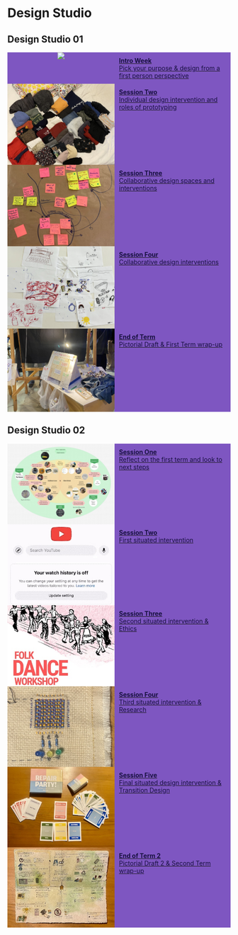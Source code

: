 # Design Studio

## Design Studio 01

<div class="container">
<!-- Button with photo in it -->
<!-- Intro Week -->
<div style="display:flex; width: 100%; align-items: flex-start; align-content: flex-start; gap: 10px; flex-wrap:wrap;">
    <a style="box-shadow: 0px 0px 0px 0px #181040; display: flex; flex-direction: row; align-items: flex-start; width: 100%; height: 100%; object-fit: cover; background-color: #7e56c1" href="../term1/designStudio/designWK01">
        <div style="display:flex; align-content: center; justify-content:center; width: 50%">
        <img src="../images/term1/designstudio/thumbnails/DesignSpaceOverview_01.png"></img>
        </div>
        <div style="padding: 10px; gap: 10px; width: 50%; color: #181040">
        <b>Intro Week</b><br>
        Pick your purpose & design from a first person perspective
        </div>
    </a>
</div>

<!-- Session 2 -->
<div style="display:flex; width: 100%; align-items: flex-start; align-content: flex-start; gap: 10px; flex-wrap:wrap;">
        <a style="box-shadow: 0px 0px 0px 0px #181040; display: flex; flex-direction: row; align-items: flex-start; width: 100%; height: 100%; object-fit: cover; background-color: #7e56c1" href="../term1/designStudio/designWK02">
            <div style="display:flex; align-content: center; justify-content:center; width: 50%">
            <img src="../images/term1/designstudio/thumbnails/Clothes.jpeg"></img>
            </div>
            <div style="padding: 10px; gap: 10px; width: 50%; color: #181040">
            <b>Session Two</b><br>
            Individual design intervention and roles of prototyping
            </div>
        </a>
    </div>

<!-- Session 3 -->
<div style="display:flex; width: 100%; align-items: flex-start; align-content: flex-start; gap: 10px; flex-wrap:wrap;">
    <a style="box-shadow: 0px 0px 0px 0px #181040; display: flex; flex-direction: row; align-items: flex-start; width: 100%; height: 100%; object-fit: cover; background-color: #7e56c1" href="../term1/designStudio/designWK03">
        <div style="display:flex; align-content: center; justify-content:center; width: 50%">
        <img src="../images/term1/designstudio/thumbnails/CollectiveDS_All.jpg"></img>
        </div>
        <div style="padding: 10px; gap: 10px; width: 50%; color: #181040">
        <b>Session Three</b><br>
        Collaborative design spaces and interventions
        </div>
    </a>
</div>

<!-- Session 4 -->
<div style="display:flex; width: 100%; align-items: flex-start; align-content: flex-start; gap: 10px; flex-wrap:wrap;">
    <a style="box-shadow: 0px 0px 0px 0px #181040; display: flex; flex-direction: row; align-items: flex-start; width: 100%; height: 100%; object-fit: cover; background-color: #7e56c1" href="../term1/designStudio/designWK04">
        <div style="display:flex; align-content: center; justify-content:center; width: 50%">
        <img src="../images/term1/designstudio/thumbnails/Drawings.jpg"></img>
        </div>
        <div style="padding: 10px; gap: 10px; width: 50%; color: #181040">
        <b>Session Four</b><br>
        Collaborative design interventions
        </div>
    </a>
</div>

<!-- End of Term -->
<div style="display:flex; width: 100%; align-items: flex-start; align-content: flex-start; gap: 10px; flex-wrap:wrap;">
    <a style="box-shadow: 0px 0px 0px 0px #181040; display: flex; flex-direction: row; align-items: flex-start; width: 100%; height: 100%; object-fit: cover; background-color: #7e56c1" href="../term1/designStudio/termEnd">
        <div style="display:flex; align-content: center; justify-content:center; width: 50%">
        <img src="../images/term1/designstudio/thumbnails/DesignDialogue.jpg"></img>
        </div>
        <div style="padding: 10px; gap: 10px; width: 50%; color: #181040">
        <b>End of Term</b><br>
        Pictorial Draft & First Term wrap-up 
        </div>
    </a>
</div>
</div>

## Design Studio 02

<div class="container">
<!-- Button with photo in it -->
<!-- Session 1 -->
<div style="display:flex; width: 100%; align-items: flex-start; align-content: flex-start; gap: 10px; flex-wrap:wrap;">
    <a style="box-shadow: 0px 0px 0px 0px #181040; display: flex; flex-direction: row; align-items: flex-start; width: 100%; height: 100%; object-fit: cover; background-color: #7e56c1" href="../term2/designStudio/design02WK01">
        <div style="display:flex; align-content: center; justify-content:center; width: 50%">
        <img src="../images/term2/designstudio/thumbnails/DesignSpaceOverview_07.png"></img>
        </div>
        <div style="padding: 10px; gap: 10px; width: 50%; color: #181040">
        <b>Session One</b><br>
        Reflect on the first term and look to next steps
        </div>
    </a>
</div> 

<!-- Session 2 -->
<div style="display:flex; width: 100%; align-items: flex-start; align-content: flex-start; gap: 10px; flex-wrap:wrap;">
    <a style="box-shadow: 0px 0px 0px 0px #181040; display: flex; flex-direction: row; align-items: flex-start; width: 100%; height: 100%; object-fit: cover; background-color: #7e56c1" href="../term2/designStudio/design02WK02">
        <div style="display:flex; align-content: center; justify-content:center; width: 50%">
        <img src="../images/term2/designstudio/thumbnails/youtube.jpg"></img>
        </div>
        <div style="padding: 10px; gap: 10px; width: 50%; color: #181040">
        <b>Session Two</b><br>
        First situated intervention 
        </div>
    </a>
</div> 

<!-- Session 3 -->
<div style="display:flex; width: 100%; align-items: flex-start; align-content: flex-start; gap: 10px; flex-wrap:wrap;">
    <a style="box-shadow: 0px 0px 0px 0px #181040; display: flex; flex-direction: row; align-items: flex-start; width: 100%; height: 100%; object-fit: cover; background-color: #7e56c1" href="../term2/designStudio/design02WK03">
        <div style="display:flex; align-content: center; justify-content:center; width: 50%">
        <img src="../images/term2/designstudio/thumbnails/flyer.jpeg"></img>
        </div>
        <div style="padding: 10px; gap: 10px; width: 50%; color: #181040">
        <b>Session Three</b><br>
        Second situated intervention & Ethics 
        </div>
    </a>
</div> 

<!-- Session 4 -->
<div style="display:flex; width: 100%; align-items: flex-start; align-content: flex-start; gap: 10px; flex-wrap:wrap;">
    <a style="box-shadow: 0px 0px 0px 0px #181040; display: flex; flex-direction: row; align-items: flex-start; width: 100%; height: 100%; object-fit: cover; background-color: #7e56c1" href="../term2/designStudio/design02WK04">
        <div style="display:flex; align-content: center; justify-content:center; width: 50%">
        <img src="../images/term2/designstudio/thumbnails/mending.jpeg"></img>
        </div>
        <div style="padding: 10px; gap: 10px; width: 50%; color: #181040">
        <b>Session Four</b><br>
        Third situated intervention & Research 
        </div>
    </a>
</div> 

<!-- Session 5 -->
<div style="display:flex; width: 100%; align-items: flex-start; align-content: flex-start; gap: 10px; flex-wrap:wrap;">
    <a style="box-shadow: 0px 0px 0px 0px #181040; display: flex; flex-direction: row; align-items: flex-start; width: 100%; height: 100%; object-fit: cover; background-color: #7e56c1" href="../term2/designStudio/design02WK05">
        <div style="display:flex; align-content: center; justify-content:center; width: 50%">
        <img src="../images/term2/designstudio/thumbnails/game.jpeg"></img>
        </div>
        <div style="padding: 10px; gap: 10px; width: 50%; color: #181040">
        <b>Session Five</b><br>
        Final situated design intervention & Transition Design
        </div>
    </a>
</div> 

<!-- End of Term -->
<div style="display:flex; width: 100%; align-items: flex-start; align-content: flex-start; gap: 10px; flex-wrap:wrap;">
    <a style="box-shadow: 0px 0px 0px 0px #181040; display: flex; flex-direction: row; align-items: flex-start; width: 100%; height: 100%; object-fit: cover; background-color: #7e56c1" href="../term2/designStudio/termEnd">
        <div style="display:flex; align-content: center; justify-content:center; width: 50%">
        <img src="../images/term2/designstudio/thumbnails/pictorial.jpeg"></img>
        </div>
        <div style="padding: 10px; gap: 10px; width: 50%; color: #181040">
        <b>End of Term 2</b><br>
        Pictorial Draft 2 & Second Term wrap-up 
        </div>
    </a>
</div> 

</div>